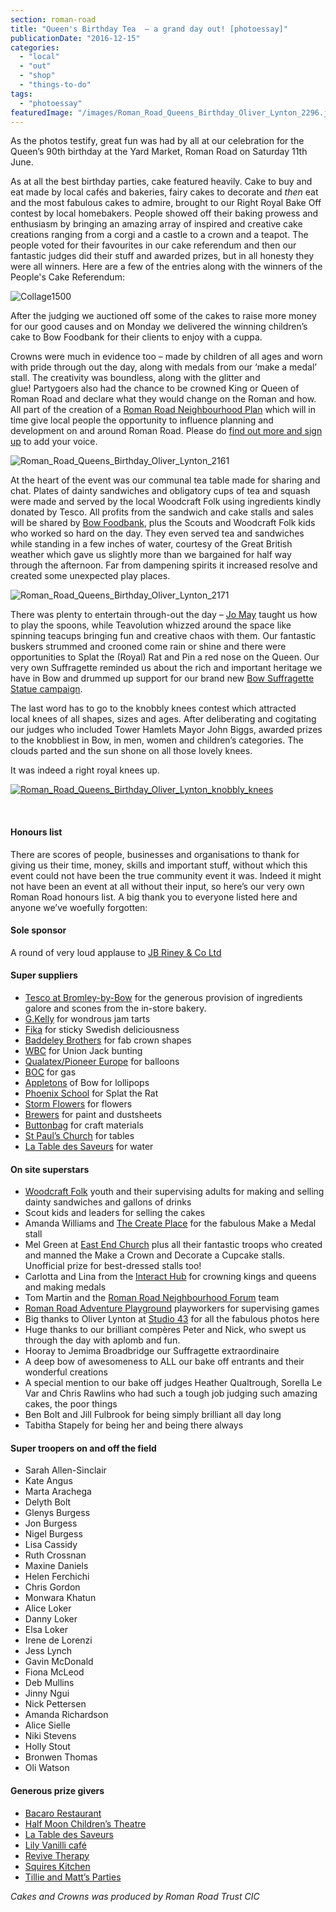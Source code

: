 ```yaml
---
section: roman-road
title: "Queen's Birthday Tea  – a grand day out! [photoessay]"
publicationDate: "2016-12-15"
categories: 
  - "local"
  - "out"
  - "shop"
  - "things-to-do"
tags: 
  - "photoessay"
featuredImage: "/images/Roman_Road_Queens_Birthday_Oliver_Lynton_2296.jpg"
---
```


As the photos testify, great fun was had by all at our celebration for the Queen’s 90th birthday at the Yard Market, Roman Road on Saturday 11th June.

As at all the best birthday parties, cake featured heavily. Cake to buy and eat made by local cafés and bakeries, fairy cakes to decorate and _then_ eat and the most fabulous cakes to admire, brought to our Right Royal Bake Off contest by local homebakers. People showed off their baking prowess and enthusiasm by bringing an amazing array of inspired and creative cake creations ranging from a corgi and a castle to a crown and a teapot. The people voted for their favourites in our cake referendum and then our fantastic judges did their stuff and awarded prizes, but in all honesty they were all winners. Here are a few of the entries along with the winners of the People's Cake Referendum:

![Collage1500](/images/Collage1500-1024x768.jpg)

After the judging we auctioned off some of the cakes to raise more money for our good causes and on Monday we delivered the winning children’s cake to Bow Foodbank for their clients to enjoy with a cuppa.

Crowns were much in evidence too – made by children of all ages and worn with pride through out the day, along with medals from our ‘make a medal’ stall. The creativity was boundless, along with the glitter and glue! Partygoers also had the chance to be crowned King or Queen of Roman Road and declare what they would change on the Roman and how. All part of the creation of a [Roman Road Neighbourhood Plan](https://romanroadneighbourhoodplan.org) which will in time give local people the opportunity to influence planning and development on and around Roman Road. Please do [find out more and sign up](https://romanroadneighbourhoodplan.org) to add your voice.

![Roman_Road_Queens_Birthday_Oliver_Lynton_2161](/images/Roman_Road_Queens_Birthday_Oliver_Lynton_2161-1024x683.jpg)

At the heart of the event was our communal tea table made for sharing and chat. Plates of dainty sandwiches and obligatory cups of tea and squash were made and served by the local Woodcraft Folk using ingredients kindly donated by Tesco. All profits from the sandwich and cake stalls and sales will be shared by [Bow Foodbank](https://www.bowfoodbank.org), plus the Scouts and Woodcraft Folk kids who worked so hard on the day. They even served tea and sandwiches while standing in a few inches of water, courtesy of the Great British weather which gave us slightly more than we bargained for half way through the afternoon. Far from dampening spirits it increased resolve and created some unexpected play places.

![Roman_Road_Queens_Birthday_Oliver_Lynton_2171](/images/Roman_Road_Queens_Birthday_Oliver_Lynton_2171-683x1024.jpg)

There was plenty to entertain through-out the day – [Jo May](https://www.jomaypercussion.co.uk) taught us how to play the spoons, while Teavolution whizzed around the space like spinning teacups bringing fun and creative chaos with them. Our fantastic buskers strummed and crooned come rain or shine and there were opportunities to Splat the (Royal) Rat and Pin a red nose on the Queen. Our very own Suffragette reminded us about the rich and important heritage we have in Bow and drummed up support for our brand new [Bow Suffragette Statue campaign](https://www.facebook.com/groups/bowsuffragettes/).

The last word has to go to the knobbly knees contest which attracted local knees of all shapes, sizes and ages. After deliberating and cogitating our judges who included Tower Hamlets Mayor John Biggs, awarded prizes to the knobbliest in Bow, in men, women and children’s categories. The clouds parted and the sun shone on all those lovely knees.

It was indeed a right royal knees up.

[![Roman_Road_Queens_Birthday_Oliver_Lynton_knobbly_knees](/images/Roman_Road_Queens_Birthday_Oliver_Lynton_knobbly_knees-1024x639.jpg)](https://romanroadlondon.com/wp-content/uploads/2016/06/Roman_Road_Queens_Birthday_Oliver_Lynton_knobbly_knees.jpg)

 

#### Honours list

There are scores of people, businesses and organisations to thank for giving us their time, money, skills and important stuff, without which this event could not have been the true community event it was. Indeed it might not have been an event at all without their input, so here’s our very own Roman Road honours list. A big thank you to everyone listed here and anyone we’ve woefully forgotten:

#### Sole sponsor

A round of very loud applause to [JB Riney & Co Ltd](https://www.jbriney.co.uk)

#### Super suppliers

- [Tesco at Bromley-by-Bow](https://www.tesco.com/store-locator/uk/?bID=2152) for the generous provision of ingredients galore and scones from the in-store bakery.
- [G.Kelly](https://gkelly.london) for wondrous jam tarts
- [Fika](https://www.fikalondon.com) for sticky Swedish deliciousness
- [Baddeley Brothers](https://www.baddeleybrothers.com) for fab crown shapes
- [WBC](https://www.wbc.co.uk) for Union Jack bunting
- [Qualatex/Pioneer Europe](https://www.thequalatexevent.com) for balloons
- [BOC](https://www.boconline.co.uk/en/index.html) for gas
- [Appletons](https://www.appletonsweets.co.uk) of Bow for lollipops
- [Phoenix School](https://www.phoenix.towerhamlets.sch.uk/thamlets/primary/phoenix) for Splat the Rat
- [Storm Flowers](https://www.stormflowerslondon.com) for flowers
- [Brewers](https://www.brewershome.co.uk) for paint and dustsheets
- [Buttonbag](https://www.buttonbag.co.uk) for craft materials
- [St Paul’s Church](https://www.stpauloldford.com) for tables
- [La Table des Saveurs](https://www.facebook.com/La-Table-des-Saveurs-807463819299712/) for water

#### On site superstars

- [Woodcraft Folk](https://hackneywoodcraftfolk.wordpress.com) youth and their supervising adults for making and selling dainty sandwiches and gallons of drinks
- Scout kids and leaders for selling the cakes
- Amanda Williams and [The Create Place](https://www.stmargaretshouse.org.uk/thecreateplace/) for the fabulous Make a Medal stall
- Mel Green at [East End Church](https://www.eastendchurch.co.uk/welcome.htm) plus all their fantastic troops who created and manned the Make a Crown and Decorate a Cupcake stalls. Unofficial prize for best-dressed stalls too!
- Carlotta and Lina from the [Interact Hub](https://www.publicworksgroup.net) for crowning kings and queens and making medals
- Tom Martin and the [Roman Road Neighbourhood Forum](https://romanroadneighbourhoodplan.org) team
- [Roman Road Adventure Playground](https://www.londonplay.org.uk/adventure_playgrounds/54/view) playworkers for supervising games
- Big thanks to Oliver Lynton at [Studio 43](https://www.studio-43.co.uk) for all the fabulous photos here
- Huge thanks to our brilliant compères Peter and Nick, who swept us through the day with aplomb and fun.
- Hooray to Jemima Broadbridge our Suffragette extraordinaire
- A deep bow of awesomeness to ALL our bake off entrants and their wonderful creations
- A special mention to our bake off judges Heather Qualtrough, Sorella Le Var and Chris Rawlins who had such a tough job judging such amazing cakes, the poor things
- Ben Bolt and Jill Fulbrook for being simply brilliant all day long
- Tabitha Stapely for being her and being there always

#### **Super troopers on and off the field**

- Sarah Allen-Sinclair
- Kate Angus
- Marta Arachega
- Delyth Bolt
- Glenys Burgess
- Jon Burgess
- Nigel Burgess
- Lisa Cassidy
- Ruth Crossnan
- Maxine Daniels
- Helen Ferchichi
- Chris Gordon
- Monwara Khatun
- Alice Loker
- Danny Loker
- Elsa Loker
- Irene de Lorenzi
- Jess Lynch
- Gavin McDonald
- Fiona McLeod
- Deb Mullins
- Jinny Ngui
- Nick Pettersen
- Amanda Richardson
- Alice Sielle
- Niki Stevens
- Holly Stout
- Bronwen Thomas
- Oli Watson

#### Generous prize givers

- [Bacaro Restaurant](https://www.bacaro387.co.uk)
- [Half Moon Children’s Theatre](https://www.halfmoon.org.uk)
- [La Table des Saveurs](https://www.facebook.com/La-Table-des-Saveurs-807463819299712/)
- [Lily Vanilli café](https://lilyvanilli.com)
- [Revive Therapy](https://www.revivetherapy.co.uk)
- [Squires Kitchen](https://www.squires-shop.com)
- [Tillie and Matt’s Parties](https://www.tillieandmatt.co.uk)

_Cakes and Crowns was produced by Roman Road Trust CIC_

